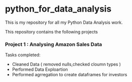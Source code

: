 # python_for_data_analysis

This is my repository for all my Python Data Analysis work.

This repository contains the following projects
### Project 1 : Analysing Amazon Sales Data

Tasks completed:
   - Cleaned Data ( removed nulls,checked cloumn types )
   - Performed Data Exploartion
   - Performed agrregation to create dataframes for investors
